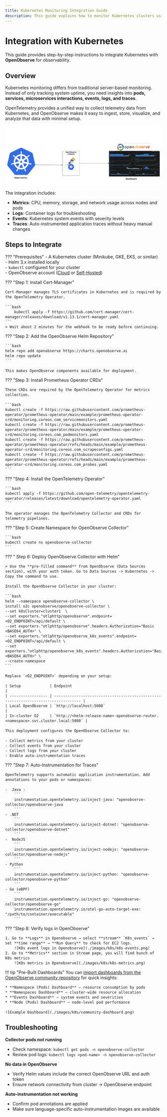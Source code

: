 ```yaml
---
title: Kubernetes Monitoring Integration Guide
description: This guide explains how to monitor Kubernetes clusters using OpenTelemetry and OpenObserve. It covers installing the OpenTelemetry Operator, deploying the OpenObserve Collector, enabling auto-instrumentation, and importing pre-built dashboards.
---
```


# Integration with Kubernetes

This guide provides step-by-step instructions to integrate Kubernetes with **OpenObserve** for observability.  

## Overview

Kubernetes monitoring differs from traditional server-based monitoring. Instead of only tracking system uptime, you need insights into **pods, services, microservices interactions, events, logs, and traces**.  

OpenTelemetry provides a unified way to collect telemetry data from Kubernetes, and OpenObserve makes it easy to ingest, store, visualize, and analyze that data with minimal setup.  

![Integration Architechture for monitoring K8s in OpenObserve](./images/k8s/architechture.png)

The integration includes:

- **Metrics**: CPU, memory, storage, and network usage across nodes and pods  
- **Logs**: Container logs for troubleshooting  
- **Events**: Kubernetes system events with severity levels  
- **Traces**: Auto-instrumented application traces without heavy manual changes  

## Steps to Integrate

??? "Prerequisites"
    - A Kubernetes cluster (Minikube, GKE, EKS, or similar)  
    - Helm 3.x installed locally  
    - `kubectl` configured for your cluster  
    - OpenObserve account ([Cloud](https://cloud.openobserve.ai/web/) or [Self-Hosted](../../getting-started/#self-hosted-installation))


??? "Step 1: Install Cert-Manager"

    Cert-Manager manages TLS certificates in Kubernetes and is required by the OpenTelemetry Operator.  

    ```bash
        kubectl apply -f https://github.com/cert-manager/cert-manager/releases/download/v1.13.1/cert-manager.yaml
    ```
    > Wait about 2 minutes for the webhook to be ready before continuing.


??? "Step 2: Add the OpenObserve Helm Repository"

    ```bash
    helm repo add openobserve https://charts.openobserve.ai
    helm repo update
    ```

    This makes OpenObserve components available for deployment.


??? "Step 3: Install Prometheus Operator CRDs"

    These CRDs are required by the OpenTelemetry Operator for metrics collection.

    ```bash
    kubectl create -f https://raw.githubusercontent.com/prometheus-operator/prometheus-operator/main/example/prometheus-operator-crd/monitoring.coreos.com_servicemonitors.yaml
    kubectl create -f https://raw.githubusercontent.com/prometheus-operator/prometheus-operator/main/example/prometheus-operator-crd/monitoring.coreos.com_podmonitors.yaml
    kubectl create -f https://raw.githubusercontent.com/prometheus-operator/prometheus-operator/refs/heads/main/example/prometheus-operator-crd/monitoring.coreos.com_scrapeconfigs.yaml
    kubectl create -f https://raw.githubusercontent.com/prometheus-operator/prometheus-operator/refs/heads/main/example/prometheus-operator-crd/monitoring.coreos.com_probes.yaml
    ```


??? "Step 4: Install the OpenTelemetry Operator"

    ```bash
    kubectl apply -f https://github.com/open-telemetry/opentelemetry-operator/releases/latest/download/opentelemetry-operator.yaml
    ```

    The operator manages the OpenTelemetry Collector and CRDs for telemetry pipelines.


??? "Step 5: Create Namespace for OpenObserve Collector"

    ```bash
    kubectl create ns openobserve-collector
    ```

??? " Step 6: Deploy OpenObserve Collector with Helm"

    > Use the **pre-filled command** from OpenObserve (Data Sources section), with your auth token. Go to Data Sources -> Kubernetes -> Copy the command to use.

    Install the OpenObserve Collector in your cluster:

    ```bash
    helm --namespace openobserve-collector \
    install o2c openobserve/openobserve-collector \
    --set k8sCluster=cluster1  \
    --set exporters."otlphttp/openobserve".endpoint=<O2_ENDPOINT>/api/default \
    --set exporters."otlphttp/openobserve".headers.Authorization="Basic <BASE64_AUTH>" \
    --set exporters."otlphttp/openobserve_k8s_events".endpoint=<O2_ENDPOINT>/api/default \
    --set exporters."otlphttp/openobserve_k8s_events".headers.Authorization="Basic <BASE64_AUTH>" \
    --create-namespace
    ```

    Replace `<O2_ENDPOINT>` depending on your setup:

    | Setup             | Endpoint                                                                           |
    | ----------------- | ---------------------------------------------------------------------------------- |
    | Local OpenObserve | `http://localhost:5080`                                                            |
    | In-cluster O2     | `http://<helm-release-name>-openobserve-router.<namespace>.svc.cluster.local:5080` |

    This deployment configures the OpenObserve Collector to:

    - Collect metrics from your cluster
    - Collect events from your cluster
    - Collect logs from your cluster
    - Enable auto-instrumentation traces

??? "Step 7: Auto-Instrumentation for Traces"

    OpenTelemetry supports automatic application instrumentation. Add annotations to your pods or namespaces:

    -  Java : 
        ```
        instrumentation.opentelemetry.io/inject-java: "openobserve-collector/openobserve-java
        ```
    - .NET
        ```
        instrumentation.opentelemetry.io/inject-dotnet: "openobserve-collector/openobserve-dotnet"
        ```
    -  NodeJS
        ```
        instrumentation.opentelemetry.io/inject-nodejs: "openobserve-collector/openobserve-nodejs"
        ```
    - Python
        ```
        instrumentation.opentelemetry.io/inject-python: "openobserve-collector/openobserve-python"
        ```
    - Go (eBPF)
        ```
        instrumentation.opentelemetry.io/inject-go: "openobserve-collector/openobserve-go"
        instrumentation.opentelemetry.io/otel-go-auto-target-exe: "/path/to/container/executable"
        ```

??? "Step 8: Verify logs in OpenObserve"

    1. Go to **Logs** in Openobserve → select **stream** `K8s_events` → set **time range** → **Run Query** to check for EC2 logs.
        ![K8s event logs in Openobserve](./images/k8s/k8s-events.png)
    2. Go to **Metrics** section in Stream page, you will find bunch of K8s metrics
        ![K8s metrics in Openobserve](./images/k8s/k8s-metrics.png)





!!! tip "Pre-Built Dashboards"
    You can [import dashboards from the OpenObserve community repository](https://github.com/openobserve/dashboards/tree/main/Kubernetes(openobserve-collector)) for quick insights:

    * **Namespace (Pods) Dashboard** – resource consumption by pods  
    * **Namespaces Dashboard** – cluster-wide resource allocation  
    * **Events Dashboard** – system events and severities  
    * **Node (Pods) Dashboard** – node-level pod performance  

    ![Example Dashboard](./images/k8s/community-dashboard.png)



## Troubleshooting

**Collector pods not running**

* Check namespace: `kubectl get pods -n openobserve-collector`
* Review pod logs: `kubectl logs <pod-name> -n openobserve-collector`

**No data in OpenObserve**

* Verify Helm values include the correct OpenObserve URL and auth token
* Ensure network connectivity from cluster → OpenObserve endpoint

**Auto-instrumentation not working**

* Confirm pod annotations are applied
* Make sure language-specific auto-instrumentation images are available

